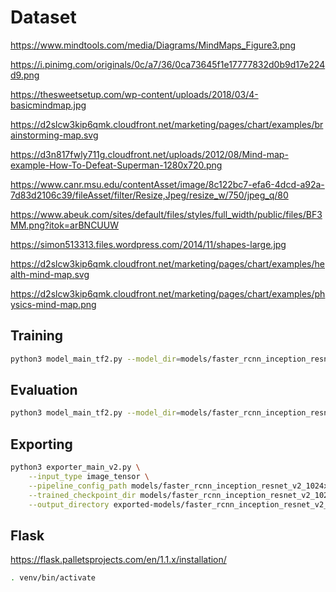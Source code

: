 # Dataset

https://www.mindtools.com/media/Diagrams/MindMaps_Figure3.png

https://i.pinimg.com/originals/0c/a7/36/0ca73645f1e17777832d0b9d17e224d9.png

https://thesweetsetup.com/wp-content/uploads/2018/03/4-basicmindmap.jpg

https://d2slcw3kip6qmk.cloudfront.net/marketing/pages/chart/examples/brainstorming-map.svg

https://d3n817fwly711g.cloudfront.net/uploads/2012/08/Mind-map-example-How-To-Defeat-Superman-1280x720.png

https://www.canr.msu.edu/contentAsset/image/8c122bc7-efa6-4dcd-a92a-7d83d2106c39/fileAsset/filter/Resize,Jpeg/resize_w/750/jpeg_q/80

https://www.abeuk.com/sites/default/files/styles/full_width/public/files/BF3MM.png?itok=arBNCUUW

https://simon513313.files.wordpress.com/2014/11/shapes-large.jpg

https://d2slcw3kip6qmk.cloudfront.net/marketing/pages/chart/examples/health-mind-map.svg

https://d2slcw3kip6qmk.cloudfront.net/marketing/pages/chart/examples/physics-mind-map.png


## Training
```bash
python3 model_main_tf2.py --model_dir=models/faster_rcnn_inception_resnet_v2_1024x1024_coco17_tpu-8 --pipeline_config_path=models/faster_rcnn_inception_resnet_v2_1024x1024_coco17_tpu-8/pipeline.config
```

## Evaluation
```bash
python3 model_main_tf2.py --model_dir=models/faster_rcnn_inception_resnet_v2_1024x1024_coco17_tpu-8 --pipeline_config_path=models/faster_rcnn_inception_resnet_v2_1024x1024_coco17_tpu-8/pipeline.config --checkpoint_dir=models/faster_rcnn_inception_resnet_v2_1024x1024_coco17_tpu-8 
```

## Exporting
```bash
python3 exporter_main_v2.py \
    --input_type image_tensor \
    --pipeline_config_path models/faster_rcnn_inception_resnet_v2_1024x1024_coco17_tpu-8/pipeline.config \
    --trained_checkpoint_dir models/faster_rcnn_inception_resnet_v2_1024x1024_coco17_tpu-8 \
    --output_directory exported-models/faster_rcnn_inception_resnet_v2_1024x1024_coco17_tpu-8
```

## Flask
https://flask.palletsprojects.com/en/1.1.x/installation/
```bash
. venv/bin/activate
```